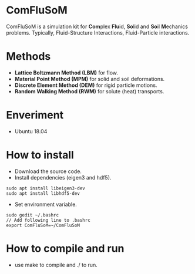 # ComFluSoM
ComFluSoM is a simulation kit for **Com**plex **Flu**id, **So**lid and **So**il **M**echanics problems. Typically, Fluid-Structure Interactions, Fluid-Particle interactions.
# Methods
- **Lattice Boltzmann Method (LBM)** for flow.
- **Material Point Method (MPM)** for solid and soil deformations.
- **Discrete Element Method (DEM)** for rigid particle motions. 
- **Random Walking Method (RWM)** for solute (heat) transports.
# Enveriment
- Ubuntu 18.04
# How to install
- Download the source code.
- Install dependencies (eigen3 and hdf5).
```
sudo apt install libeigen3-dev
sudo apt install libhdf5-dev
```
- Set environment variable.
```
sudo gedit ~/.bashrc
// Add following line to .bashrc
export ComFluSoM=~/ComFluSoM
```
# How to compile and run
- use make to compile and ./ to run.
